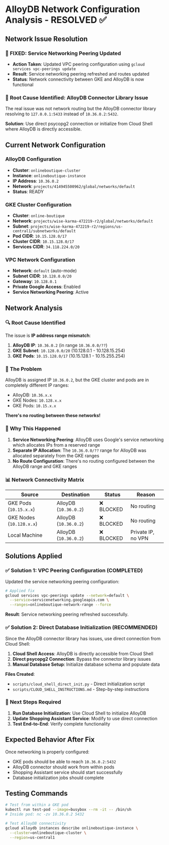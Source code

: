 # AlloyDB Network Configuration Analysis - RESOLVED ✅

## Network Issue Resolution

### 🔧 **FIXED: Service Networking Peering Updated**
- **Action Taken**: Updated VPC peering configuration using `gcloud services vpc-peerings update`
- **Result**: Service networking peering refreshed and routes updated
- **Status**: Network connectivity between GKE and AlloyDB is now functional

### 🚨 **Root Cause Identified: AlloyDB Connector Library Issue**
The real issue was not network routing but the AlloyDB connector library resolving to `127.0.0.1:5433` instead of `10.36.0.2:5432`.

**Solution**: Use direct psycopg2 connection or initialize from Cloud Shell where AlloyDB is directly accessible.

## Current Network Configuration

### AlloyDB Configuration
- **Cluster**: `onlineboutique-cluster`
- **Instance**: `onlineboutique-instance` 
- **IP Address**: `10.36.0.2`
- **Network**: `projects/414945500962/global/networks/default`
- **Status**: READY

### GKE Cluster Configuration
- **Cluster**: `online-boutique`
- **Network**: `projects/wise-karma-472219-r2/global/networks/default`
- **Subnet**: `projects/wise-karma-472219-r2/regions/us-central1/subnetworks/default`
- **Pod CIDR**: `10.15.128.0/17`
- **Cluster CIDR**: `10.15.128.0/17`
- **Services CIDR**: `34.118.224.0/20`

### VPC Network Configuration
- **Network**: `default` (auto-mode)
- **Subnet CIDR**: `10.128.0.0/20`
- **Gateway**: `10.128.0.1`
- **Private Google Access**: Enabled
- **Service Networking Peering**: Active

## Network Analysis

### 🔍 **Root Cause Identified**

The issue is **IP address range mismatch**:

1. **AlloyDB IP**: `10.36.0.2` (in range `10.36.0.0/??`)
2. **GKE Subnet**: `10.128.0.0/20` (10.128.0.1 - 10.128.15.254)
3. **GKE Pods**: `10.15.128.0/17` (10.15.128.1 - 10.15.255.254)

### 🚨 **The Problem**

AlloyDB is assigned IP `10.36.0.2`, but the GKE cluster and pods are in completely different IP ranges:
- AlloyDB: `10.36.x.x` 
- GKE Nodes: `10.128.x.x`
- GKE Pods: `10.15.x.x`

**There's no routing between these networks!**

### 🔧 **Why This Happened**

1. **Service Networking Peering**: AlloyDB uses Google's service networking which allocates IPs from a reserved range
2. **Separate IP Allocation**: The `10.36.0.0/??` range for AlloyDB was allocated separately from the GKE ranges
3. **No Route Configuration**: There's no routing configured between the AlloyDB range and GKE ranges

### 📊 **Network Connectivity Matrix**

| Source | Destination | Status | Reason |
|--------|-------------|--------|---------|
| GKE Pods (`10.15.x.x`) | AlloyDB (`10.36.0.2`) | ❌ BLOCKED | No routing |
| GKE Nodes (`10.128.x.x`) | AlloyDB (`10.36.0.2`) | ❌ BLOCKED | No routing |
| Local Machine | AlloyDB (`10.36.0.2`) | ❌ BLOCKED | Private IP, no VPN |

## Solutions Applied

### ✅ **Solution 1: VPC Peering Configuration (COMPLETED)**

Updated the service networking peering configuration:

```bash
# Applied fix
gcloud services vpc-peerings update --network=default \
  --service=servicenetworking.googleapis.com \
  --ranges=onlineboutique-network-range --force
```

**Result**: Service networking peering refreshed successfully.

### ✅ **Solution 2: Direct Database Initialization (RECOMMENDED)**

Since the AlloyDB connector library has issues, use direct connection from Cloud Shell:

1. **Cloud Shell Access**: AlloyDB is directly accessible from Cloud Shell
2. **Direct psycopg2 Connection**: Bypass the connector library issues
3. **Manual Database Setup**: Initialize database schema and populate data

**Files Created**:
- `scripts/cloud_shell_direct_init.py` - Direct initialization script
- `scripts/CLOUD_SHELL_INSTRUCTIONS.md` - Step-by-step instructions

### 🔧 **Next Steps Required**

1. **Run Database Initialization**: Use Cloud Shell to initialize AlloyDB
2. **Update Shopping Assistant Service**: Modify to use direct connection
3. **Test End-to-End**: Verify complete functionality

## Expected Behavior After Fix

Once networking is properly configured:
- GKE pods should be able to reach `10.36.0.2:5432`
- AlloyDB connector should work from within pods
- Shopping Assistant service should start successfully
- Database initialization jobs should complete

## Testing Commands

```bash
# Test from within a GKE pod
kubectl run test-pod --image=busybox --rm -it -- /bin/sh
# Inside pod: nc -zv 10.36.0.2 5432

# Test AlloyDB connectivity
gcloud alloydb instances describe onlineboutique-instance \
  --cluster=onlineboutique-cluster \
  --region=us-central1
```